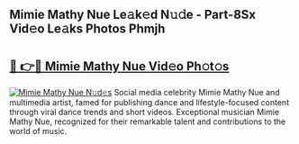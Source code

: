 ## Mimie Mathy Nue Le𝚊k𝚎d N𝚞𝚍e - Part-8Sx Vid𝚎o Le𝚊ks Photos Phmjh

# <h2><a href="http://fb1m7nl.evod.top/?m=Mimie+Mathy+Nue">🔗 👉🔴 Mimie Mathy Nue Vid𝚎o Ph𝚘t𝚘s</a></h2>

[![Mimie Mathy Nue N𝚞d𝚎s](https://i.imgur.com/8V9OHl7.gif)](http://fb1m7nl.evod.top/?m=Mimie+Mathy+Nue)
Social media celebrity Mimie Mathy Nue and multimedia artist, famed for publishing dance and lifestyle-focused content through viral dance trends and short videos. Exceptional musician Mimie Mathy Nue, recognized for their remarkable talent and contributions to the world of music. 
